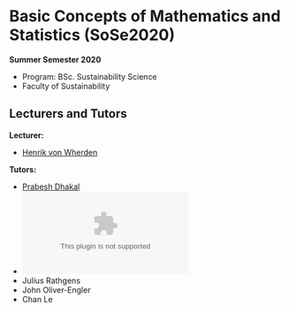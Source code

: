 # Basic Concepts of Mathematics and Statistics (SoSe2020)
**Summer Semester 2020**  

* Program: BSc. Sustainability Science
* Faculty of Sustainability

## Lecturers and Tutors

**Lecturer:**
* [Henrik von Wherden](www.henrikvonwherden.leuphana.de)

**Tutors:**
* [Prabesh Dhakal](www.prabeshdhakal.com)
* ![Lisa Gotzian](www.lisagotzian.com)
* Julius Rathgens
* John Oliver-Engler
* Chan Le
